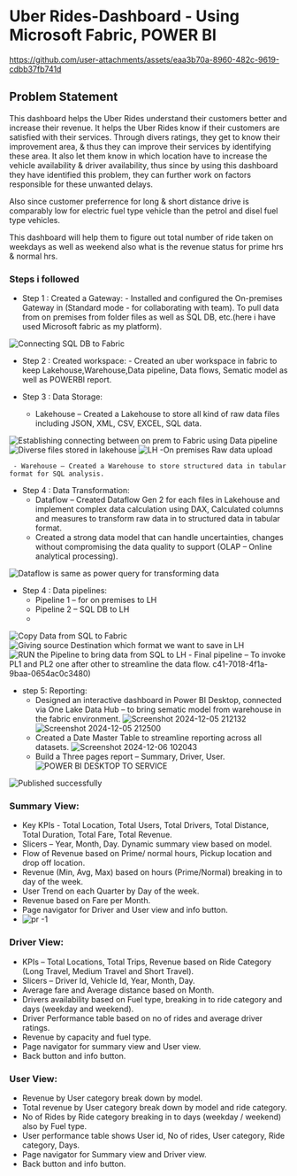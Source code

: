 
# Uber Rides-Dashboard - Using Microsoft Fabric, POWER BI

https://github.com/user-attachments/assets/eaa3b70a-8960-482c-9619-cdbb37fb741d

## Problem Statement

This dashboard helps the Uber Rides understand their customers better and increase their revenue. It helps the Uber Rides know if their customers are satisfied with their services. Through divers ratings, they get to know their improvement area, & thus they can improve their services by identifying these area. It also let them know in which location have to increase the vehicle availability & driver availability, thus since by using this dashboard they have identified this problem, they can further work on factors responsible for these unwanted delays.


Also since customer preferrence for long & short distance drive is comparably low for electric fuel type vehicle than the petrol and disel fuel type vehicles.

This dashboard will help them to figure out total number of ride taken on weekdays as well as weekend also what is the revenue status for prime hrs & normal hrs.


### Steps i followed 

- Step 1 : Created a Gateway: 
      - Installed and configured the On-premises Gateway in (Standard mode - for collaborating with team). To pull data from on premises from folder files as well as SQL DB, etc.(here i have used Microsoft fabric as my platform).
  
![Connecting SQL DB to Fabric ](https://github.com/user-attachments/assets/714ac744-a962-4b80-a120-aa119d6dd53d)

- Step 2 : Created workspace:
      - Created an uber workspace in fabric to keep Lakehouse,Warehouse,Data pipeline, Data flows, Sematic model as well as POWERBI report.

- Step 3 : Data Storage:

     - Lakehouse – Created a Lakehouse to store all kind of raw data files including JSON, XML, CSV, EXCEL, SQL data.
       
![Establishing connecting between on prem to Fabric using Data pipeline](https://github.com/user-attachments/assets/2d932ba2-0b38-45fa-b486-ee26d64f8417)
     ![Diverse files stored in lakehouse](https://github.com/kalaishann/Test/blob/96408a73f64d65fd3696368369d561646ce003e8/Lakehouse%20storage.png)
    ![LH -On premises Raw data upload](https://github.com/user-attachments/assets/746d6713-69b8-451a-93bb-aa49b16d982d)


     - Warehouse – Created a Warehouse to store structured data in tabular format for SQL analysis.

- Step 4 : Data Transformation:
     - Dataflow – Created Dataflow Gen 2 for each files in Lakehouse and implement complex data calculation using DAX, Calculated columns and measures to transform raw data in to structured data in tabular format.
     - Created a strong data model that can handle uncertainties, changes without compromising the data quality to
support (OLAP – Online analytical processing).

![Dataflow is same as power query for transforming data](https://github.com/user-attachments/assets/d81f9162-79bc-4604-bfab-195da0a8a49f)

- Step 4 : Data pipelines:
     -  Pipeline 1 – for on premises to LH
     -  Pipeline 2 – SQL DB to LH
     -  
![Copy Data from SQL to Fabric](https://github.com/user-attachments/assets/16da0993-7fec-4ac7-a729-772e0bc1cc4d)
![Giving source   Destination   which format we want to save in LH](https://github.com/user-attachments/assets/fa2095a5-ff83-48a4-a741-b53140a224f7)
![RUN the Pipeline to bring data from SQL to LH](https://github.com/user-attachments/assets/132eded0-cf1c-4521-b915-51a7e7ba7f7c)
     -  Final pipeline – To invoke PL1 and PL2 one after other to streamline the data flow.
c41-7018-4f1a-9baa-0654ac0c3480)
- step 5: Reporting:
     - Designed an interactive dashboard in Power BI Desktop, connected via One Lake Data Hub – to bring sematic
model from warehouse in the fabric environment.
![Screenshot 2024-12-05 212132](https://github.com/user-attachments/assets/b4549a14-e59a-4006-b36a-824a936f6ac1)
![Screenshot 2024-12-05 212500](https://github.com/user-attachments/assets/25d02b8d-103f-4627-a88e-79be11629edb)
     - Created a Date Master Table to streamline reporting across all datasets.
![Screenshot 2024-12-06 102043](https://github.com/user-attachments/assets/1d52fb18-677f-41ed-ab11-961356781ef2)
     - Build a Three pages report – Summary, Driver, User.
 ![POWER BI DESKTOP TO SERVICE](https://github.com/user-attachments/assets/1441a91f-0ed2-4661-b2b3-14d48abb1799)
       
 ![Published successfully](https://github.com/user-attachments/assets/1183b26d-6b72-44d1-b6a8-7dc53253b22a)
### Summary View:
- Key KPIs - Total Location, Total Users, Total Drivers, Total Distance, Total Duration, Total Fare, Total Revenue.
- Slicers – Year, Month, Day.
Dynamic summary view based on model.
- Flow of Revenue based on Prime/ normal hours, Pickup location and drop off location.
- Revenue (Min, Avg, Max) based on hours (Prime/Normal) breaking in to day of the week.
- User Trend on each Quarter by Day of the week.
- Revenue based on Fare per Month.
- Page navigator for Driver and User view and info button.
- ![pr -1](https://github.com/user-attachments/assets/3bc03332-9acf-40aa-b7cb-0d043ca9fd43)
### Driver View:
- KPIs – Total Locations, Total Trips, Revenue based on Ride Category (Long Travel, Medium Travel and Short Travel).
- Slicers – Driver Id, Vehicle Id, Year, Month, Day.
- Average fare and Average distance based on Month.
- Drivers availability based on Fuel type, breaking in to ride category and days (weekday and weekend).
- Driver Performance table based on no of rides and average driver ratings.
- Revenue by capacity and fuel type.
- Page navigator for summary view and User view.
- Back button and info button.
### User View:
- Revenue by User category break down by model.
- Total revenue by User category break down by model and ride category.
- No of Rides by Ride category breaking in to days (weekday / weekend) also by Fuel type.
- User performance table shows User id, No of rides, User category, Ride category, Days.
- Page navigator for Summary view and Driver view.
- Back button and info button.
 



  
  

       
        
 
         


 
